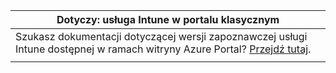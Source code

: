 |Dotyczy: usługa Intune w portalu klasycznym |
|--|
|Szukasz dokumentacji dotyczącej wersji zapoznawczej usługi Intune dostępnej w ramach witryny Azure Portal? [Przejdź tutaj](https://docs.microsoft.com/intune/what-is-intune).|
| |
